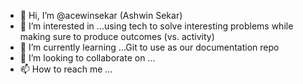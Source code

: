 - 👋 Hi, I’m @acewinsekar (Ashwin Sekar)
- 👀 I’m interested in ...using tech to solve interesting problems while making sure to produce outcomes (vs. activity)
- 🌱 I’m currently learning ...Git to use as our documentation repo
- 💞️ I’m looking to collaborate on ...
- 📫 How to reach me ...

<!---
acewinsekar/acewinsekar is a ✨ special ✨ repository because its `README.md` (this file) appears on your GitHub profile.
You can click the Preview link to take a look at your changes.
--->
